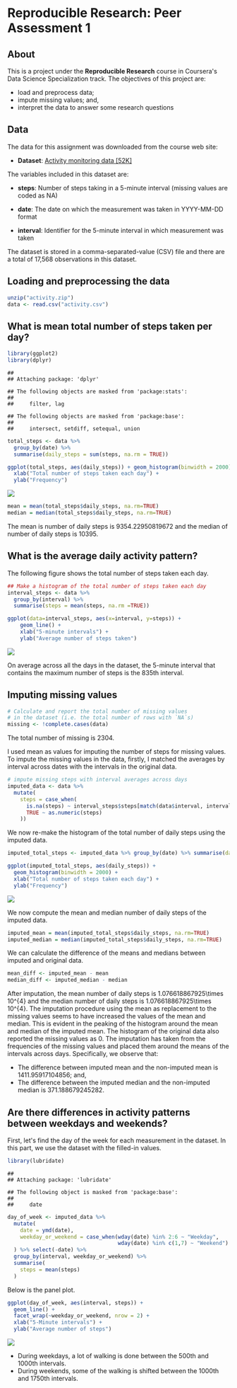 # Reproducible Research: Peer Assessment 1

## About 

This is a project under the **Reproducible Research** course in Coursera's Data Science Specialization track. The objectives of this project are:

* load and preprocess data;
* impute missing values; and,
* interpret the data to answer some research questions 

## Data 

The data for this assignment was downloaded from the course web site:

* **Dataset**: [Activity monitoring data [52K]](https://d396qusza40orc.cloudfront.net/repdata%2Fdata%2Factivity.zip)

The variables included in this dataset are:

* **steps**: Number of steps taking in a 5-minute interval (missing values are coded as NA)

* **date**: The date on which the measurement was taken in YYYY-MM-DD format

* **interval**: Identifier for the 5-minute interval in which measurement was taken

The dataset is stored in a comma-separated-value (CSV) file and there are a total of 17,568 observations in this dataset.

## Loading and preprocessing the data

```r
unzip("activity.zip")
data <- read.csv("activity.csv")
```

## What is mean total number of steps taken per day?


```r
library(ggplot2)
library(dplyr)
```

```
## 
## Attaching package: 'dplyr'
```

```
## The following objects are masked from 'package:stats':
## 
##     filter, lag
```

```
## The following objects are masked from 'package:base':
## 
##     intersect, setdiff, setequal, union
```

```r
total_steps <- data %>%
  group_by(date) %>%
  summarise(daily_steps = sum(steps, na.rm = TRUE))

ggplot(total_steps, aes(daily_steps)) + geom_histogram(binwidth = 2000) +
  xlab("Total number of steps taken each day") + 
  ylab("Frequency")
```

![](PA1_template_files/figure-html/hist-1.png)<!-- -->



```r
mean = mean(total_steps$daily_steps, na.rm=TRUE)
median = median(total_steps$daily_steps, na.rm=TRUE)
```

The mean is number of daily steps is 9354.22950819672 and the median of number of daily steps is 10395.

## What is the average daily activity pattern?

The following figure shows the total number of steps taken each day.


```r
## Make a histogram of the total number of steps taken each day
interval_steps <- data %>% 
  group_by(interval) %>%
  summarise(steps = mean(steps, na.rm =TRUE))

ggplot(data=interval_steps, aes(x=interval, y=steps)) +
    geom_line() +
    xlab("5-minute intervals") +
    ylab("Average number of steps taken")
```

![](PA1_template_files/figure-html/pattern-1.png)<!-- -->

On average across all the days in the dataset, the 5-minute interval that contains the maximum number of steps is the 835th interval.

## Imputing missing values




```r
# Calculate and report the total number of missing values 
# in the dataset (i.e. the total number of rows with `NA`s)
missing <- !complete.cases(data)
```

The total number of missing is 2304.

I used mean as values for imputing the number of steps for missing values. To impute the missing values in the data, firstly, I matched the averages by interval across dates with the intervals in the original data.



```r
# impute missing steps with interval averages across days
imputed_data <- data %>%
  mutate(
    steps = case_when(
      is.na(steps) ~ interval_steps$steps[match(data$interval, interval_steps$interval)],      
      TRUE ~ as.numeric(steps)
    ))
```

We now re-make the histogram of the total number of daily steps using the imputed data.


```r
imputed_total_steps <- imputed_data %>% group_by(date) %>% summarise(daily_steps = sum(steps))

ggplot(imputed_total_steps, aes(daily_steps)) + 
  geom_histogram(binwidth = 2000) + 
  xlab("Total number of steps taken each day") + 
  ylab("Frequency")
```

![](PA1_template_files/figure-html/hist_imputed-1.png)<!-- -->

We now compute the mean and median number of daily steps of the imputed data.


```r
imputed_mean = mean(imputed_total_steps$daily_steps, na.rm=TRUE)
imputed_median = median(imputed_total_steps$daily_steps, na.rm=TRUE)
```

We can calculate the difference of the means and medians between imputed and original data.


```r
mean_diff <- imputed_mean - mean 
median_diff <- imputed_median - median
```



After imputation, the mean number of daily steps is 1.076618867925\times 10^{4} and the median number of daily steps is 1.076618867925\times 10^{4}. The imputation procedure using the mean as replacement to the missing values seems to have increased the values of the mean and median. This is evident in the peaking of the histogram around the mean and median of the imputed mean. The histogram of the original data also reported the missing values as 0. The imputation has taken from the frequencies of the missing values and placed them around the means of the intervals across days. Specifically, we observe that:

* The difference between imputed mean and the non-imputed mean is 1411.95917104856; and,
* The difference between the imputed median and the non-imputed median is 371.188679245282.


## Are there differences in activity patterns between weekdays and weekends?

First, let's find the day of the week for each measurement in the dataset. In
this part, we use the dataset with the filled-in values.




```r
library(lubridate)
```

```
## 
## Attaching package: 'lubridate'
```

```
## The following object is masked from 'package:base':
## 
##     date
```

```r
day_of_week <- imputed_data %>%
  mutate(
    date = ymd(date),
    weekday_or_weekend = case_when(wday(date) %in% 2:6 ~ "Weekday",
                                   wday(date) %in% c(1,7) ~ "Weekend")
  ) %>% select(-date) %>%
  group_by(interval, weekday_or_weekend) %>%
  summarise(
    steps = mean(steps)
  )
```

Below is the panel plot. 


```r
ggplot(day_of_week, aes(interval, steps)) + 
  geom_line() + 
  facet_wrap(~weekday_or_weekend, nrow = 2) +
  xlab("5-Minute intervals") + 
  ylab("Average number of steps")
```

![](PA1_template_files/figure-html/pattern_days-1.png)<!-- -->


* During weekdays, a lot of walking is done between the 500th and 1000th intervals. 
* During weekends, some of the walking is shifted between the 1000th and 1750th intervals.
